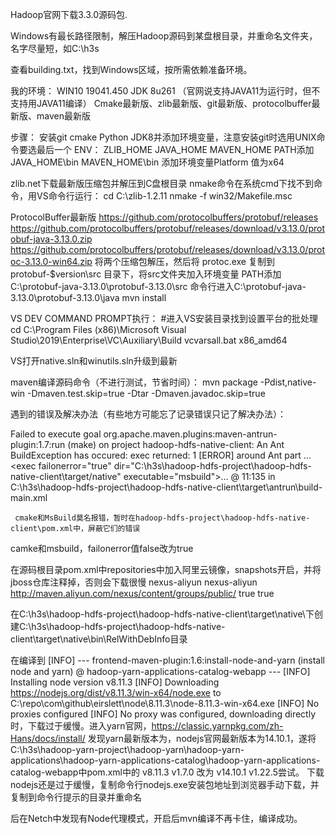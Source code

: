 Hadoop官网下载3.3.0源码包.

Windows有最长路径限制，解压Hadoop源码到某盘根目录，并重命名文件夹，名字尽量短，如C:\h3s

查看building.txt，找到Windows区域，按所需依赖准备环境。


我的环境：
WIN10 19041.450
JDK 8u261 （官网说支持JAVA11为运行时，但不支持用JAVA11编译）
Cmake最新版、zlib最新版、git最新版、protocolbuffer最新版、maven最新版


步骤：
安装git cmake Python JDK8并添加环境变量，注意安装git时选用UNIX命令要选最后一个
ENV：
ZLIB_HOME    JAVA_HOME      MAVEN_HOME
PATH添加JAVA_HOME\bin      MAVEN_HOME\bin
添加环境变量Platform  值为x64


zlib.net下载最新版压缩包并解压到C盘根目录
nmake命令在系统cmd下找不到命令，用VS命令行运行：
cd C:\zlib-1.2.11
nmake -f win32/Makefile.msc 

ProtocolBuffer最新版
https://github.com/protocolbuffers/protobuf/releases
https://github.com/protocolbuffers/protobuf/releases/download/v3.13.0/protobuf-java-3.13.0.zip
https://github.com/protocolbuffers/protobuf/releases/download/v3.13.0/protoc-3.13.0-win64.zip
将两个压缩包解压，然后将 protoc.exe 复制到 protobuf-$version\src 目录下，将src文件夹加入环境变量
PATH添加C:\protobuf-java-3.13.0\protobuf-3.13.0\src
命令行进入C:\protobuf-java-3.13.0\protobuf-3.13.0\java
mvn install



VS DEV COMMAND PROMPT执行：
#进入VS安装目录找到设置平台的批处理
cd C:\Program Files (x86)\Microsoft Visual Studio\2019\Enterprise\VC\Auxiliary\Build
 vcvarsall.bat x86_amd64

VS打开native.sln和winutils.sln升级到最新



maven编译源码命令（不进行测试，节省时间）：
mvn package -Pdist,native-win  -Dmaven.test.skip=true -Dtar -Dmaven.javadoc.skip=true







遇到的错误及解决办法（有些地方可能忘了记录错误只记了解决办法）：

Failed to execute goal org.apache.maven.plugins:maven-antrun-plugin:1.7:run (make) on project hadoop-hdfs-native-client: An Ant BuildException has occured: exec returned: 1
[ERROR] around Ant part ...<exec failοnerrοr="true" dir="C:\h3s\hadoop-hdfs-project\hadoop-hdfs-native-client\target/native" executable="msbuild">... @ 11:135 in C:\h3s\hadoop-hdfs-project\hadoop-hdfs-native-client\target\antrun\build-main.xml

     cmake和MsBuild莫名报错，暂时在hadoop-hdfs-project\hadoop-hdfs-native-client\pom.xml中，屏蔽它们的错误
camke和msbuild，failonerror值false改为true



在源码根目录pom.xml中repositories中加入阿里云镜像，snapshots开启，并将jboss仓库注释掉，否则会下载很慢
		<repository>
        <id>nexus-aliyun</id>
        <name>nexus-aliyun</name>
        <url>http://maven.aliyun.com/nexus/content/groups/public/</url>
        <releases>
            <enabled>true</enabled>
        </releases>
        <snapshots>
            <enabled>true</enabled>
        </snapshots>
    </repository>


在C:\h3s\hadoop-hdfs-project\hadoop-hdfs-native-client\target\native\下创建C:\h3s\hadoop-hdfs-project\hadoop-hdfs-native-client\target\native\bin\RelWithDebInfo目录



在编译到
[INFO] --- frontend-maven-plugin:1.6:install-node-and-yarn (install node and yarn) @ hadoop-yarn-applications-catalog-webapp ---
[INFO] Installing node version v8.11.3
[INFO] Downloading https://nodejs.org/dist/v8.11.3/win-x64/node.exe to C:\repo\com\github\eirslett\node\8.11.3\node-8.11.3-win-x64.exe
[INFO] No proxies configured
[INFO] No proxy was configured, downloading directly
时，下载过于缓慢。进入yarn官网，https://classic.yarnpkg.com/zh-Hans/docs/install/ 发现yarn最新版本为，nodejs官网最新版本为14.10.1，遂将C:\h3s\hadoop-yarn-project\hadoop-yarn\hadoop-yarn-applications\hadoop-yarn-applications-catalog\hadoop-yarn-applications-catalog-webapp中pom.xml中的 <nodeVersion>v8.11.3</nodeVersion> <yarnVersion>v1.7.0</yarnVersion> 改为 <nodeVersion>v14.10.1</nodeVersion> <yarnVersion>v1.22.5</yarnVersion>尝试。
下载nodejs还是过于缓慢，复制命令行nodejs.exe安装包地址到浏览器手动下载，并复制到命令行提示的目录并重命名

后在Netch中发现有Node代理模式，开启后mvn编译不再卡住，编译成功。


